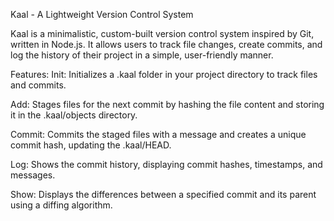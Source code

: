 Kaal - A Lightweight Version Control System

Kaal is a minimalistic, custom-built version control system inspired by Git, written in Node.js. It allows users to track file changes, create commits, and log the history of their project in a simple, user-friendly manner.

Features:
Init: Initializes a .kaal folder in your project directory to track files and commits.

Add: Stages files for the next commit by hashing the file content and storing it in the .kaal/objects directory.

Commit: Commits the staged files with a message and creates a unique commit hash, updating the .kaal/HEAD.

Log: Shows the commit history, displaying commit hashes, timestamps, and messages.

Show: Displays the differences between a specified commit and its parent using a diffing algorithm.
